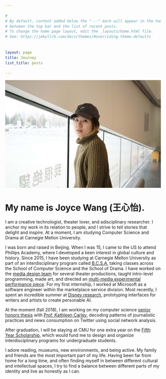 ```yaml
---

#
# By default, content added below the "---" mark will appear in the home page
# between the top bar and the list of recent posts.
# To change the home page layout, edit the _layouts/home.html file.
# See: https://jekyllrb.com/docs/themes/#overriding-theme-defaults


layout: page
title: Journey
list_title: posts

---
```


<img src="/assets/headshot_3.jpeg" class="img-headshot" alt="">

# My name is Joyce Wang (王心怡).

I am a creative technologist, theater lover, and adisciplinary researcher. I anchor my work in its relation to people, and I strive to tell stories that delight and inspire. At a moment, I am studying Computer Science and Drama at Carnegie Mellon University.

I was born and raised in Beijing. When I was 15, I came to the US to attend Phillips Academy, where I developed a keen interest in global culture and history. Since 2015, I have been studying at Carnegie Mellon University as part of an interdisciplinary program called [B.C.S.A](http://www.flong.com/blog/2017/the-rigor-of-cmus-bcsa-degree/), taking classes across the School of Computer Science and the School of Drama. I have worked on the [media design team](/theater/2017/11/05/Sock.html) for several theater productions, taught intro-level programming, made art, and  directed an [multi-media experimental performance piece](/theater/2017/12/10/Translations.html). For my first internship, I worked at Microsoft as a software engineer within the marketplace service division. Most recently, I spent an incredible summer at [Disney research](https://www.disneyresearch.com/), prototyping interfaces for writers and artists to create personable AI.

At the moment (fall 2018), I am working on my computer science [senior honors thesis](https://github.com/joyceeexinyiwang/SocietalComputing) with [Prof. Kathleen Carley](http://www.casos.cs.cmu.edu/bios/carley/carley.html), decoding patterns of journalistic practices and news consumption on Twitter using social network analysis.

After graduation, I will be staying at CMU for one extra year on the [Fifth Year Scholarship](https://www.cmu.edu/student-affairs/dean/fifth/index.html), which would fund me to design and organize interdisciplinary programs for undergraduate students.

I adore reading, museums, new environments, and being active. My family and friends are the most important part of my life. Having been far from home for a long time, and often finding myself in between different cultural and intellectual spaces, I try to find a balance between different parts of my identity and live as honestly as I can.
